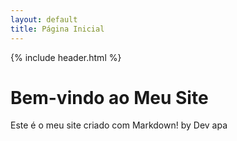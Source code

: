 ```yaml
---
layout: default
title: Página Inicial
---
```


{% include header.html %}

# Bem-vindo ao Meu Site

Este é o meu site criado com Markdown! by Dev apa

